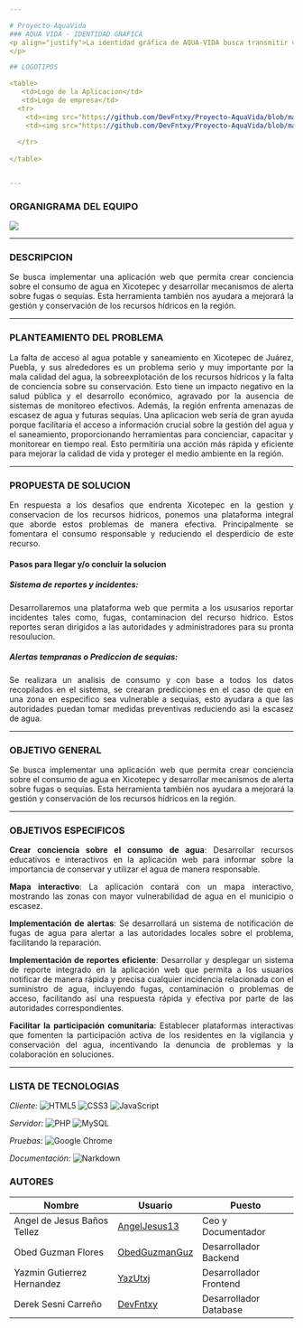 ```yaml
---

# Proyecto-AquaVida
### AQUA VIDA - IDENTIDAD GRAFICA
<p align="justify">La identidad gráfica de AQUA-VIDA busca transmitir valores de sostenibilidad, comunidad, transparencia, e innovación. Cada elemento visual está diseñado para resonar con la audiencia, destacando la importancia de la conservación del agua y la participación activa de la comunidad en la gestión de este recurso vital.
</p>

## LOGOTIPOS

<table>
   <td>Logo de la Aplicacion</td>
   <td>Logo de empresa</td>
  <tr>
    <td><img src="https://github.com/DevFntxy/Proyecto-AquaVida/blob/main/Logo1.jpg" width="100%" style="padding: 10px;" /></td>
    <td><img src="https://github.com/DevFntxy/Proyecto-AquaVida/blob/main/logo2.jpg" width="100%" style="padding: 10px;" /></td>
   
  </tr>
 
</table>


---
```


### ORGANIGRAMA DEL EQUIPO
  
![](https://github.com/DevFntxy/Proyecto-AquaVida/blob/main/Organigrama%20Roles.png)




---

### DESCRIPCION
<p align="justify">
Se busca implementar una aplicación web que permita crear conciencia sobre el consumo de agua en Xicotepec y desarrollar mecanismos de alerta sobre fugas o sequías. Esta herramienta también nos ayudara a mejorará la gestión y conservación de los recursos hídricos en la región.</p>

---

### PLANTEAMIENTO DEL PROBLEMA

<p align="justify">La falta de acceso al agua potable y saneamiento en Xicotepec de Juárez, Puebla, y sus alrededores es un problema serio y muy importante por la mala calidad del agua, la sobreexplotación de los recursos hídricos y la falta de conciencia sobre su conservación. Esto tiene un impacto negativo en la salud pública y el desarrollo económico, agravado por la ausencia de sistemas de monitoreo efectivos. Además, la región enfrenta amenazas de escasez de agua y futuras sequías. Una aplicacion web sería de gran ayuda porque facilitaría el acceso a información crucial sobre la gestión del agua y el saneamiento, proporcionando herramientas para concienciar, capacitar y monitorear en tiempo real. Esto permitiría una acción más rápida y eficiente para mejorar la calidad de vida y proteger el medio ambiente en la región.</p>

---

### PROPUESTA DE SOLUCION
<p align="justify">En respuesta a los desafios que endrenta Xicotepec en la gestion y conservacion de los recursos hidricos, ponemos una plataforma integral que aborde estos problemas de manera efectiva. Principalmente se fomentara el consumo responsable y reduciendo el desperdicio de este recurso.</p>


#### Pasos para llegar y/o concluir la solucion

##### Sistema de reportes y incidentes: 
<p align="justify">Desarrollaremos una plataforma web que permita a los ususarios reportar incidentes tales como, fugas, contaminacion del recurso hidrico. Estos reportes seran dirigidos a las autoridades y administradores para su pronta resoulucion.</p>

##### Alertas tempranas o Prediccion de sequias:
<p align="justify">Se realizara un analisis de consumo y con base a todos los datos recopilados en el sistema, se crearan predicciones en el caso de que en una zona en especifico sea vulnerable a sequias, esto ayudara a que las autoridades puedan tomar medidas preventivas reduciendo asi la escasez de agua.</p>

---

### OBJETIVO GENERAL

<p align="justify">Se busca implementar una aplicación web que permita crear conciencia sobre el consumo de agua en Xicotepec y desarrollar mecanismos de alerta sobre fugas o sequías. Esta herramienta también nos ayudara a mejorará la gestión y conservación de los recursos hídricos en la región.</p>


---

### OBJETIVOS ESPECIFICOS

<p align="justify"><strong>Crear conciencia sobre el consumo de agua</strong>: Desarrollar recursos educativos e interactivos en la aplicación web para informar sobre la importancia de conservar y utilizar el agua de manera responsable.</p>

<p align="justify"><strong>Mapa interactivo</strong>: La aplicación contará con un mapa interactivo, mostrando las zonas con mayor vulnerabilidad de agua en el municipio o escasez.</p>

<p align="justify"><strong>Implementación de alertas</strong>: Se desarrollará un sistema de notificación de fugas de agua para alertar a las autoridades locales sobre el problema, facilitando la reparación.</p>

<p align="justify"><strong>Implementación de reportes eficiente</strong>: Desarrollar y desplegar un sistema de reporte integrado en la aplicación web que permita a los usuarios notificar de manera rápida y precisa cualquier incidencia relacionada con el suministro de agua, incluyendo fugas, contaminación o problemas de acceso, facilitando así una respuesta rápida y efectiva por parte de las autoridades correspondientes.</p>

<p align="justify"><strong>Facilitar la participación comunitaria</strong>: Establecer plataformas interactivas que fomenten la participación activa de los residentes en la vigilancia y conservación del agua, incentivando la denuncia de problemas y la colaboración en soluciones.</p>


---




### LISTA DE TECNOLOGIAS

<p align = "justify">

*Cliente:*
![HTML5](https://img.shields.io/badge/HTML5-E34F26?style=for-the-badge&logo=html5&logoColor=white)
![CSS3](https://img.shields.io/badge/CSS3-1572B6?style=for-the-badge&logo=css3&logoColor=white)
![JavaScript](https://img.shields.io/badge/JavaScript-F7DF1E?style=for-the-badge&logo=javascript&logoColor=black)

*Servidor:*
![PHP](https://img.shields.io/badge/PHP-777BB4?style=for-the-badge&logo=php&logoColor=white)
![MySQL](https://img.shields.io/badge/MySQL-4479A1?style=for-the-badge&logo=mysql&logoColor=white)

*Pruebas:*
![Google Chrome](https://img.shields.io/badge/Google_Chrome-4285F4?style=for-the-badge&logo=google-chrome&logoColor=white)

*Documentación:*
![Narkdown](https://img.shields.io/badge/Made%20with-Narkdown-1f425f.svg)

</p>



### AUTORES

| Nombre                        | Usuario             | Puesto |
|-------------------------------|---------------------|--------|
| Angel de Jesus Baños Tellez   | [AngelJesus13](https://github.com/angelJesus13)        | Ceo y Documentador       |
| Obed Guzman Flores            | [ObedGuzmanGuz](https://github.com/ObedGuzmanGuz)       |   Desarrollador Backend     |
| Yazmin Gutierrez Hernandez    | [YazUtxj](https://github.com/YazUtxj)             |  Desarrollador Frontend      |
| Derek Sesni Carreño           | [DevFntxy](https://github.com/DevFntxy)            | Desarrollador Database       |

  
